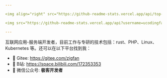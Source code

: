 ```yaml
---

<img align="right" src="https://github-readme-stats.vercel.app/api/top-langs/?username=ucodingfan&show_icons=true&layout=compact&hide=javascript,html,CSS,SCSS">

<img src="https://github-readme-stats.vercel.app/api?username=ucodingfan&show_icons=true&icon_color=0366d6&text_color=24292e&bg_color=ffffff">

---
```


互联网应用-服务端开发者，目前工作与专研的技术包括：rust、PHP、Linux、Kubernetes 等。还可以在以下平台找到我：

- 🔭 Gitee: <https://gitee.com/zigfan>
- 👯 B站: <https://space.bilibili.com/172353353>
- 💬 微信公众号: **极客开发者**

<!--
**kotlindev/kotlindev** is a ✨ _special_ ✨ repository because its `README.md` (this file) appears on your GitHub profile.

Here are some ideas to get you started:

- 🔭 I’m currently working on ...
- 🌱 I’m currently learning ...
- 👯 I’m looking to collaborate on ...
- 🤔 I’m looking for help with ...
- 💬 Ask me about ...
- 📫 How to reach me: ...
- 😄 Pronouns: ...
- ⚡ Fun fact: ...
-->
